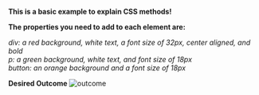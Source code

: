 **This is a basic example to explain CSS methods!**

**The properties you need to add to each element are:**

*div: a red background, white text, a font size of 32px, center aligned, and bold*  
*p: a green background, white text, and font size of 18px*  
*button: an orange background and a font size of 18px*

**Desired Outcome**
![outcome](https://github.com/NopeThisIsShini/CSS-Exercise/assets/159548818/e2540d73-3708-4f09-9132-31bd66adb5b8)


